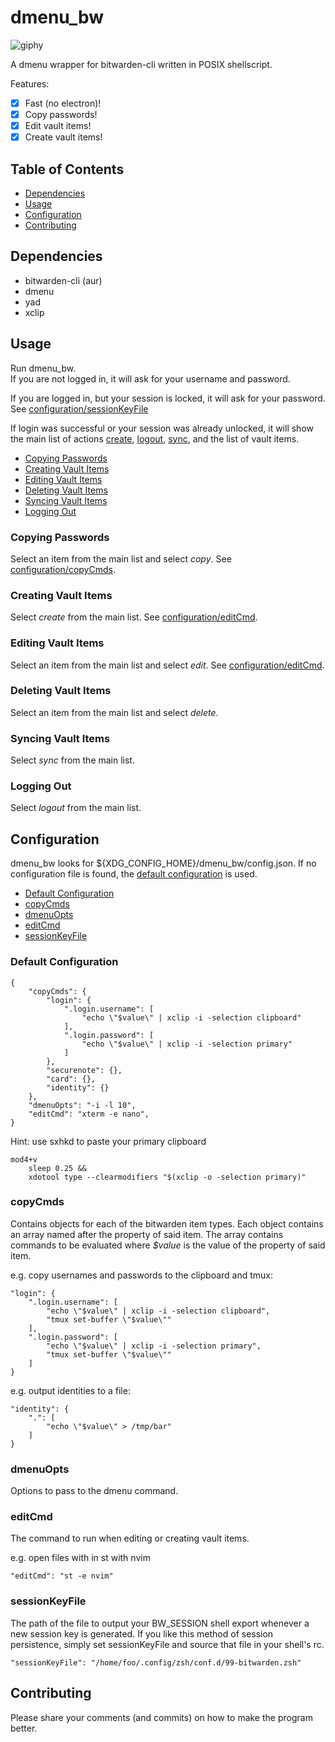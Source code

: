 # dmenu\_bw

![giphy](https://media.giphy.com/media/iEJ7HRPdOpWUrNy3Ue/giphy.gif)

A dmenu wrapper for bitwarden-cli written in POSIX shellscript.

Features:
- [x] Fast (no electron)!
- [x] Copy passwords!
- [x] Edit vault items!
- [x] Create vault items!

## Table of Contents
* [Dependencies](#Dependencies)
* [Usage](#Usage)
* [Configuration](#Configuration)
* [Contributing](#Contributing)

## Dependencies
* bitwarden-cli (aur)
* dmenu
* yad
* xclip

## Usage

Run dmenu\_bw. <br>
If you are not logged in, it will ask for your username and password. <br>

If you are logged in, but your session is locked, it will ask for your
password. See [configuration/sessionKeyFile](#sessionKeyFile) <br>

If login was successful or your session was already unlocked, it will show the
main list of actions [create](#Creating-Vault-Items),
[logout](#Logging-Out), [sync](#Syncing-Vault-Items), and the list of vault items. <br>

* [Copying Passwords](#Copying-Passwords)
* [Creating Vault Items](#Creating-Vault-Items)
* [Editing Vault Items](#Editing-Vault-Items)
* [Deleting Vault Items](#Deleting-Vault-Items)
* [Syncing Vault Items](#Syncing-Vault-Items)
* [Logging Out](#Logging-Out)

### Copying Passwords
Select an item from the main list and select *copy*. See
[configuration/copyCmds](#copyCmds).

### Creating Vault Items
Select *create* from the main list. See [configuration/editCmd](#editCmd).

### Editing Vault Items
Select an item from the main list and select *edit*. See
[configuration/editCmd](#editCmd).

### Deleting Vault Items
Select an item from the main list and select *delete*.

### Syncing Vault Items
Select *sync* from the main list.

### Logging Out
Select *logout* from the main list.


## Configuration

dmenu\_bw looks for ${XDG\_CONFIG\_HOME}/dmenu\_bw/config.json.
If no configuration file is found, the [default
configuration](#Default-Configuration) is used.

* [Default Configuration](#Default-Configuration)
* [copyCmds](#copyCmds)
* [dmenuOpts](#dmenuOpts)
* [editCmd](#editCmd)
* [sessionKeyFile](#sessionKeyFile)

<!-- An example config file is located in
/usr/local/share/doc/config.example.json. -->

### Default Configuration
```
{
    "copyCmds": {
        "login": {
            ".login.username": [
                "echo \"$value\" | xclip -i -selection clipboard"
            ],
            ".login.password": [
                "echo \"$value\" | xclip -i -selection primary"
            ]
        },
        "securenote": {},
        "card": {},
        "identity": {}
    },
    "dmenuOpts": "-i -l 10",
    "editCmd": "xterm -e nano",
}
```
Hint: use sxhkd to paste your primary clipboard
```
mod4+v
    sleep 0.25 &&
    xdotool type --clearmodifiers "$(xclip -o -selection primary)"
```

### copyCmds
Contains objects for each of the bitwarden item types.
Each object contains an array named after the property of said item.
The array contains commands to be evaluated where *$value* is the
value of the property of said item. <br>

e.g. copy usernames and passwords to the clipboard and tmux:
```
"login": {
    ".login.username": [
        "echo \"$value\" | xclip -i -selection clipboard",
        "tmux set-buffer \"$value\""
    ],
    ".login.password": [
        "echo \"$value\" | xclip -i -selection primary",
        "tmux set-buffer \"$value\""
    ]
}
```
e.g. output identities to a file:
```
"identity": {
    ".": [
        "echo \"$value\" > /tmp/bar"
    ]
}
```

### dmenuOpts
Options to pass to the dmenu command.

### editCmd
The command to run when editing or creating vault items.<br>

e.g. open files with in st with nvim
```
"editCmd": "st -e nvim"
```

### sessionKeyFile
The path of the file to output your BW\_SESSION shell export whenever a new
session key is generated. If you like this method of session persistence,
simply set sessionKeyFile and source that file in your shell's rc.
```
"sessionKeyFile": "/home/foo/.config/zsh/conf.d/99-bitwarden.zsh"
```

## Contributing
Please share your comments (and commits) on how to make the program better.
